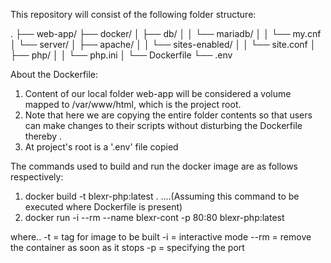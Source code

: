 This repository will consist of the following folder structure:

.
├── web-app/
├── docker/
│   ├── db/
│   │   └── mariadb/
│   │       └── my.cnf
│   └── server/
│       ├── apache/
│       │   └── sites-enabled/
│       │       └── site.conf
│       ├── php/
│       │   └── php.ini
│       └── Dockerfile
└── .env

About the Dockerfile:
1. Content of our local folder web-app will be considered a volume mapped to /var/www/html, which is the project root. 
2. Note that here we are copying the entire folder contents so that users can make changes to their scripts without disturbing the Dockerfile thereby .
3. At project's root is a '.env' file copied 


The commands used to build and run the docker image are as follows respectively:
1. docker build -t blexr-php:latest .             ....(Assuming this command to be executed where Dockerfile is present)
2. docker run -i --rm --name blexr-cont -p 80:80 blexr-php:latest

where..
  -t = tag for image to be built
  -i = interactive mode
  --rm = remove the container as soon as it stops
  -p = specifying the port
